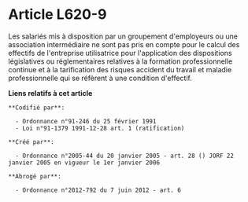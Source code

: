 # Article L620-9

Les salariés mis à disposition par un groupement d'employeurs ou une association intermédiaire ne sont pas pris en compte
pour le calcul des effectifs de l'entreprise utilisatrice pour l'application des dispositions législatives ou réglementaires
relatives à la formation professionnelle continue et à la tarification des risques accident du travail et maladie
professionnelle qui se réfèrent à une condition d'effectif.

**Liens relatifs à cet article**

	**Codifié par**:

	  - Ordonnance n°91-246 du 25 février 1991
	  - Loi n°91-1379 1991-12-28 art. 1 (ratification)

	**Créé par**:

	  - Ordonnance n°2005-44 du 20 janvier 2005 - art. 28 () JORF 22 janvier 2005 en vigueur le 1er janvier 2006

	**Abrogé par**:

	  - Ordonnance n°2012-792 du 7 juin 2012 - art. 6
